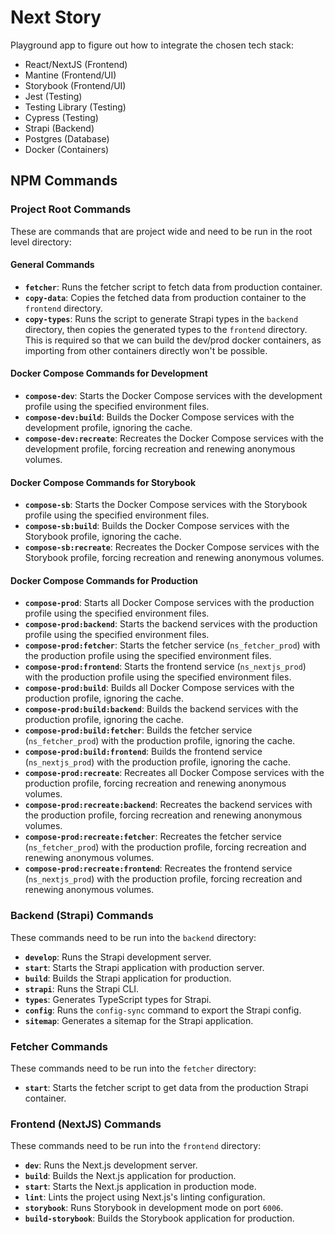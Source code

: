 # Next Story

Playground app to figure out how to integrate the chosen tech stack:
- React/NextJS (Frontend)
- Mantine (Frontend/UI)
- Storybook (Frontend/UI)
- Jest (Testing)
- Testing Library (Testing)
- Cypress (Testing)
- Strapi (Backend)
- Postgres (Database)
- Docker (Containers)

## NPM Commands

### Project Root Commands

These are commands that are project wide and need to be run in the root level directory:

#### General Commands
- **`fetcher`**: Runs the fetcher script to fetch data from production container.
- **`copy-data`**: Copies the fetched data from production container to the `frontend` directory.
- **`copy-types`**: Runs the script to generate Strapi types in the `backend` directory, then copies the generated types to the `frontend` directory. This is required so that we can build the dev/prod docker containers, as importing from other containers directly won't be possible.

#### Docker Compose Commands for Development
- **`compose-dev`**: Starts the Docker Compose services with the development profile using the specified environment files.
- **`compose-dev:build`**: Builds the Docker Compose services with the development profile, ignoring the cache.
- **`compose-dev:recreate`**: Recreates the Docker Compose services with the development profile, forcing recreation and renewing anonymous volumes.

#### Docker Compose Commands for Storybook
- **`compose-sb`**: Starts the Docker Compose services with the Storybook profile using the specified environment files.
- **`compose-sb:build`**: Builds the Docker Compose services with the Storybook profile, ignoring the cache.
- **`compose-sb:recreate`**: Recreates the Docker Compose services with the Storybook profile, forcing recreation and renewing anonymous volumes.

#### Docker Compose Commands for Production
- **`compose-prod`**: Starts all Docker Compose services with the production profile using the specified environment files.
- **`compose-prod:backend`**: Starts the backend services with the production profile using the specified environment files.
- **`compose-prod:fetcher`**: Starts the fetcher service (`ns_fetcher_prod`) with the production profile using the specified environment files.
- **`compose-prod:frontend`**: Starts the frontend service (`ns_nextjs_prod`) with the production profile using the specified environment files.
- **`compose-prod:build`**: Builds all Docker Compose services with the production profile, ignoring the cache.
- **`compose-prod:build:backend`**: Builds the backend services with the production profile, ignoring the cache.
- **`compose-prod:build:fetcher`**: Builds the fetcher service (`ns_fetcher_prod`) with the production profile, ignoring the cache.
- **`compose-prod:build:frontend`**: Builds the frontend service (`ns_nextjs_prod`) with the production profile, ignoring the cache.
- **`compose-prod:recreate`**: Recreates all Docker Compose services with the production profile, forcing recreation and renewing anonymous volumes.
- **`compose-prod:recreate:backend`**: Recreates the backend services with the production profile, forcing recreation and renewing anonymous volumes.
- **`compose-prod:recreate:fetcher`**: Recreates the fetcher service (`ns_fetcher_prod`) with the production profile, forcing recreation and renewing anonymous volumes.
- **`compose-prod:recreate:frontend`**: Recreates the frontend service (`ns_nextjs_prod`) with the production profile, forcing recreation and renewing anonymous volumes.

### Backend (Strapi) Commands

These commands need to be run into the `backend` directory:

- **`develop`**: Runs the Strapi development server.
- **`start`**: Starts the Strapi application with production server.
- **`build`**: Builds the Strapi application for production.
- **`strapi`**: Runs the Strapi CLI.
- **`types`**: Generates TypeScript types for Strapi.
- **`config`**: Runs the `config-sync` command to export the Strapi config.
- **`sitemap`**: Generates a sitemap for the Strapi application.

### Fetcher Commands

These commands need to be run into the `fetcher` directory:

- **`start`**: Starts the fetcher script to get data from the production Strapi container.

### Frontend (NextJS) Commands

These commands need to be run into the `frontend` directory:

- **`dev`**: Runs the Next.js development server.
- **`build`**: Builds the Next.js application for production.
- **`start`**: Starts the Next.js application in production mode.
- **`lint`**: Lints the project using Next.js's linting configuration.
- **`storybook`**: Runs Storybook in development mode on port `6006`.
- **`build-storybook`**: Builds the Storybook application for production.

